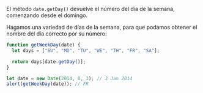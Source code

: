 El método `date.getDay()` devuelve el número del día de la semana, comenzando desde el domingo.

Hagamos una variedad de días de la semana, para que podamos obtener el nombre del día correcto por su número:

```js run
function getWeekDay(date) {
  let days = ["SU", "MO", "TU", "WE", "TH", "FR", "SA"];

  return days[date.getDay()];
}

let date = new Date(2014, 0, 3); // 3 Jan 2014
alert(getWeekDay(date)); // FR
```
